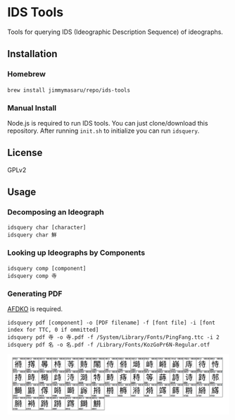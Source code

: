 # IDS Tools
Tools for querying IDS (Ideographic Description Sequence) of ideographs.

## Installation
### Homebrew
`brew install jimmymasaru/repo/ids-tools`
### Manual Install
Node.js is required to run IDS tools.
You can just clone/download this repository. After running `init.sh` to initialize you can run `idsquery`.

## License
GPLv2

## Usage
### Decomposing an Ideograph
```
idsquery char [character]
idsquery char 鮮
```

### Looking up Ideographs by Components
```
idsquery comp [component]
idsquery comp 寺
```

### Generating PDF
[AFDKO](https://github.com/adobe-type-tools/afdko) is required.
```
idsquery pdf [component] -o [PDF filename] -f [font file] -i [font index for TTC, 0 if ommitted]
idsquery pdf 寺 -o 寺.pdf -f /System/Library/Fonts/PingFang.ttc -i 2
idsquery pdf 名 -o 名.pdf -f /Library/Fonts/KozGoPr6N-Regular.otf
```
![Sample 1](img/sample1.png "Sample 1")

